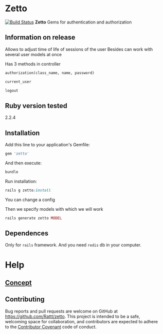 # Zetto
[![Build Status](https://travis-ci.org/Rattt/zetto.svg?branch=develop)](https://travis-ci.org/Rattt/zetto) 
**Zetto** Gems for authentication and authorization

## Information on release

Allows to adjust time of life of sessions of the user
Besides can work with several user models at once

Has 3 methods in controller
```ruby 
authorization(class_name, name, password)
```
```ruby 
current_user
```
```ruby 
logout
```

## Ruby version tested

2.2.4

## Installation

Add this line to your application's Gemfile:

```ruby
gem 'zetto'
```
And then execute:

```ruby
bundle
```

Run installation:

```ruby
rails g zetto:install
```

You can change a config

Then we specify models with which we will work

```ruby
rails generate zetto MODEL
```

## Dependences

Only for `rails` framework. And you need `redis` db in your computer.

# Help

## [Concept](https://docs.google.com/document/d/1AGOqfECm_qLhpbPl75ssxHTLbZMRpd2-pYLfbDH67No)

## Contributing

Bug reports and pull requests are welcome on GitHub at https://github.com/Rattt/zetto. This project is intended to be a safe,
welcoming space for collaboration, and contributors are expected to adhere to the [Contributor Covenant](http://contributor-covenant.org) code of conduct.


